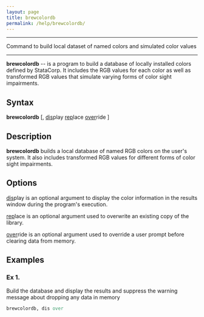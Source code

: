 ```yaml
---
layout: page
title: brewcolordb
permalink: /help/brewcolordb/
---
```


<hr>
Command to build local dataset of named colors and simulated color values
<hr>


__brewcolordb__ -- is a program to build a database of locally installed colors defined by StataCorp.  It includes the RGB values for each color as well as transformed RGB values that simulate varying forms of color sight impairments.

## Syntax

__brewcolordb__ [, <u>dis</u>play <u>rep</u>lace <u>over</u>ride ]

## Description

__brewcolordb__ builds a local database of named RGB colors on the user's system.  It also includes transformed RGB values for different forms of color sight impairments.

## Options

<u>dis</u>play is an optional argument to display the color information in the results window during the program's execution.

<u>rep</u>lace is an optional argument used to overwrite an existing copy of the library.

<u>over</u>ride is an optional argument used to override a user prompt before clearing data from memory.

## Examples

### Ex 1.
Build the database and display the results and suppress the warning message about dropping any data in memory

```Stata
brewcolordb, dis over
```


